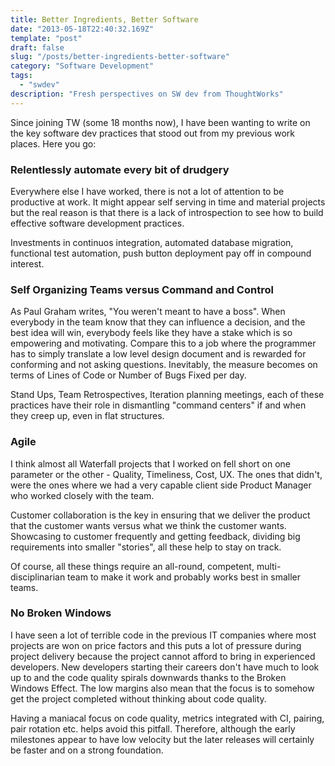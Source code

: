 ```yaml
---
title: Better Ingredients, Better Software
date: "2013-05-18T22:40:32.169Z"
template: "post"
draft: false
slug: "/posts/better-ingredients-better-software"
category: "Software Development"
tags:
  - "swdev"
description: "Fresh perspectives on SW dev from ThoughtWorks"
---
```


Since joining TW (some 18 months now), I have been wanting to write on the key software dev practices that stood out from my previous work places. Here you go:

### Relentlessly automate every bit of drudgery

Everywhere else I have worked, there is not a lot of attention to be productive at work. It might appear self serving in time and material projects but the real reason is that there is a lack of introspection to see how to build effective software development practices.

Investments in continuos integration, automated database migration, functional test automation, push button deployment pay off in compound interest.

### Self Organizing Teams versus Command and Control

As Paul Graham writes, "You weren't meant to have a boss".
When everybody in the team know that they can influence a decision, and the best idea will win, everybody feels like they have a stake which is so empowering and motivating. Compare this to a job where the programmer has to simply translate a low level design document and is rewarded for conforming and not asking questions. Inevitably, the measure becomes on terms of Lines of Code or Number of Bugs Fixed per day.

Stand Ups, Team Retrospectives, Iteration planning meetings, each of these practices have their role in dismantling "command centers" if and when they creep up, even in flat structures.

### Agile

I think almost all Waterfall projects that I worked on fell short on one parameter or the other - Quality, Timeliness, Cost, UX. The ones that didn't, were the ones where we had a very capable client side Product Manager who worked closely with the team.

Customer collaboration is the key in ensuring that we deliver the product that the customer wants versus what we think the customer wants. Showcasing to customer frequently and getting feedback, dividing big requirements into smaller "stories", all these help to stay on track.

Of course, all these things require an all-round, competent, multi-disciplinarian team to make it work and probably works best in smaller teams.

### No Broken Windows

I have seen a lot of terrible code in the previous IT companies where most projects are won on price factors and this puts a lot of pressure during project delivery because the project cannot afford to bring in experienced developers. New developers starting their careers don't have much to look up to and the code quality spirals downwards thanks to the Broken Windows Effect. The low margins also mean that the focus is to somehow get the project completed without thinking about code quality.

Having a maniacal focus on code quality, metrics integrated with CI, pairing, pair rotation etc. helps avoid this pitfall. Therefore, although the early milestones appear to have low velocity but the later releases will certainly be faster and on a strong foundation.
